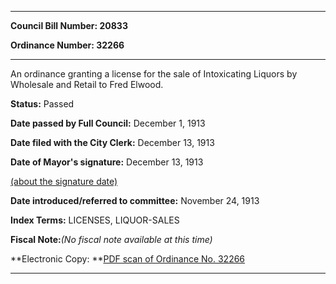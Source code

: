 

********

**Council Bill Number: 20833**
   
**Ordinance Number: 32266**
********

 An ordinance granting a license for the sale of Intoxicating Liquors by Wholesale and Retail to Fred Elwood.

**Status:** Passed
   
**Date passed by Full Council:** December 1, 1913
   
**Date filed with the City Clerk:** December 13, 1913
   
**Date of Mayor's signature:** December 13, 1913
   
[(about the signature date)](/~public/approvaldate.htm)
   
   
   
**Date introduced/referred to committee:** November 24, 1913
   
   
**Index Terms:** LICENSES, LIQUOR-SALES

**Fiscal Note:**_(No fiscal note available at this time)_

**Electronic Copy: **[PDF scan of Ordinance No. 32266](/~archives/Ordinances/Ord_32266.pdf)

********

